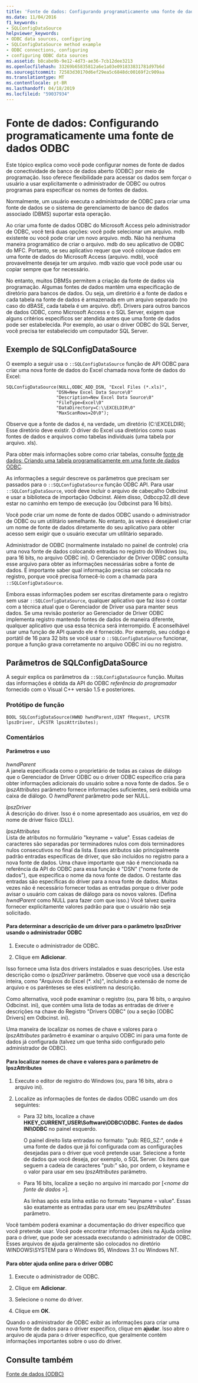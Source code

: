 ```yaml
---
title: 'Fonte de dados: Configurando programaticamente uma fonte de dados ODBC'
ms.date: 11/04/2016
f1_keywords:
- SQLConfigDataSource
helpviewer_keywords:
- ODBC data sources, configuring
- SQLConfigDataSource method example
- ODBC connections, configuring
- configuring ODBC data sources
ms.assetid: b8cabe9b-9e12-4d73-ae36-7cb12dee3213
ms.openlocfilehash: 33269b65835812a6e1a03e091833831781d97b6d
ms.sourcegitcommit: 72583d30170d6ef29ea5c6848dc00169f2c909aa
ms.translationtype: MT
ms.contentlocale: pt-BR
ms.lasthandoff: 04/18/2019
ms.locfileid: "59037934"
---
```

# <a name="data-source-programmatically-configuring-an-odbc-data-source"></a>Fonte de dados: Configurando programaticamente uma fonte de dados ODBC

Este tópico explica como você pode configurar nomes de fonte de dados de conectividade de banco de dados aberto (ODBC) por meio de programação. Isso oferece flexibilidade para acessar os dados sem forçar o usuário a usar explicitamente o administrador de ODBC ou outros programas para especificar os nomes de fontes de dados.

Normalmente, um usuário executa o administrador de ODBC para criar uma fonte de dados se o sistema de gerenciamento de banco de dados associado (DBMS) suportar esta operação.

Ao criar uma fonte de dados ODBC do Microsoft Access pelo administrador de ODBC, você terá duas opções: você pode selecionar um arquivo. mdb existente ou você pode criar um novo arquivo. mdb. Não há nenhuma maneira programático de criar o arquivo. mdb do seu aplicativo de ODBC do MFC. Portanto, se seu aplicativo requer que você coloque dados em uma fonte de dados do Microsoft Access (arquivo. mdb), você provavelmente deseja ter um arquivo. mdb vazio que você pode usar ou copiar sempre que for necessário.

No entanto, muitos DBMSs permitem a criação da fonte de dados via programação. Algumas fontes de dados mantêm uma especificação de diretório para bancos de dados. Ou seja, um diretório é a fonte de dados e cada tabela na fonte de dados é armazenada em um arquivo separado (no caso do dBASE, cada tabela é um arquivo. dbf). Drivers para outros bancos de dados ODBC, como Microsoft Access e o SQL Server, exigem que alguns critérios específicos ser atendida antes que uma fonte de dados pode ser estabelecida. Por exemplo, ao usar o driver ODBC do SQL Server, você precisa ter estabelecido um computador SQL Server.

##  <a name="_core_sqlconfigdatasource_example"></a> Exemplo de SQLConfigDataSource

O exemplo a seguir usa o `::SQLConfigDataSource` função de API ODBC para criar uma nova fonte de dados do Excel chamada nova fonte de dados do Excel:

```
SQLConfigDataSource(NULL,ODBC_ADD_DSN, "Excel Files (*.xls)",
                   "DSN=New Excel Data Source\0"
                   "Description=New Excel Data Source\0"
                   "FileType=Excel\0"
                   "DataDirectory=C:\\EXCELDIR\0"
                   "MaxScanRows=20\0");
```

Observe que a fonte de dados é, na verdade, um diretório (C:\EXCELDIR); Esse diretório deve existir. O driver do Excel usa diretórios como suas fontes de dados e arquivos como tabelas individuais (uma tabela por arquivo. xls).

Para obter mais informações sobre como criar tabelas, consulte [fonte de dados: Criando uma tabela programaticamente em uma fonte de dados ODBC](../../data/odbc/data-source-programmatically-creating-a-table-in-an-odbc-data-source.md).

As informações a seguir descreve os parâmetros que precisam ser passados para o `::SQLConfigDataSource` função ODBC API. Para usar `::SQLConfigDataSource`, você deve incluir o arquivo de cabeçalho Odbcinst e usar a biblioteca de importação Odbcinst. Além disso, Odbccp32.dll deve estar no caminho em tempo de execução (ou Odbcinst para 16 bits).

Você pode criar um nome de fonte de dados ODBC usando o administrador de ODBC ou um utilitário semelhante. No entanto, às vezes é desejável criar um nome de fonte de dados diretamente do seu aplicativo para obter acesso sem exigir que o usuário executar um utilitário separado.

Administrador de ODBC (normalmente instalado no painel de controle) cria uma nova fonte de dados colocando entradas no registro do Windows (ou, para 16 bits, no arquivo ODBC ini). O Gerenciador de Driver ODBC consulta esse arquivo para obter as informações necessárias sobre a fonte de dados. É importante saber qual informação precisa ser colocada no registro, porque você precisa fornecê-lo com a chamada para `::SQLConfigDataSource`.

Embora essas informações podem ser escritas diretamente para o registro sem usar `::SQLConfigDataSource`, qualquer aplicativo que faz isso é contar com a técnica atual que o Gerenciador de Driver usa para manter seus dados. Se uma revisão posterior ao Gerenciador de Driver ODBC implementa registro mantendo fontes de dados de maneira diferente, qualquer aplicativo que usa essa técnica será interrompido. É aconselhável usar uma função de API quando ele é fornecido. Por exemplo, seu código é portátil de 16 para 32 bits se você usar o `::SQLConfigDataSource` funcionar, porque a função grava corretamente no arquivo ODBC ini ou no registro.

##  <a name="_core_sqlconfigdatasource_parameters"></a> Parâmetros de SQLConfigDataSource

A seguir explica os parâmetros da `::SQLConfigDataSource` função. Muitas das informações é obtida da API do ODBC *referência do programador* fornecido com o Visual C++ versão 1.5 e posteriores.

###  <a name="_core_function_prototype"></a> Protótipo de função

```
BOOL SQLConfigDataSource(HWND hwndParent,UINT fRequest, LPCSTR lpszDriver, LPCSTR lpszAttributes);
```

### <a name="remarks"></a>Comentários

####  <a name="_core_parameters_and_usage"></a> Parâmetros e uso

*hwndParent*<br/>
A janela especificada como o proprietário de todas as caixas de diálogo que o Gerenciador de Driver ODBC ou o driver ODBC específico cria para obter informações adicionais do usuário sobre a nova fonte de dados. Se o *lpszAttributes* parâmetro fornece informações suficientes, será exibida uma caixa de diálogo. O *hwndParent* parâmetro pode ser NULL.

*lpszDriver*<br/>
A descrição do driver. Isso é o nome apresentado aos usuários, em vez do nome de driver físico (DLL).

*lpszAttributes*<br/>
Lista de atributos no formulário "keyname = value". Essas cadeias de caracteres são separadas por terminadores nulos com dois terminadores nulos consecutivos no final da lista. Esses atributos são principalmente padrão entradas específicas de driver, que são incluídos no registro para a nova fonte de dados. Uma chave importante que não é mencionada na referência da API do ODBC para essa função é "DSN" ("nome fonte de dados"), que especifica o nome da nova fonte de dados. O restante das entradas são específicas do driver para a nova fonte de dados. Muitas vezes não é necessário fornecer todas as entradas porque o driver pode avisar o usuário com caixas de diálogo para os novos valores. (Defina *hwndParent* como NULL para fazer com que isso.) Você talvez queira fornecer explicitamente valores padrão para que o usuário não seja solicitado.

#### <a name="to-determine-the-description-of-a-driver-for-the-lpszdriver-parameter-using-odbc-administrator"></a>Para determinar a descrição de um driver para o parâmetro lpszDriver usando o administrador ODBC

1. Execute o administrador de ODBC.

1. Clique em **Adicionar**.

Isso fornece uma lista dos drivers instalados e suas descrições. Use esta descrição como o *lpszDriver* parâmetro. Observe que você usa a descrição inteira, como "Arquivos do Excel (*. xls)", incluindo a extensão de nome de arquivo e os parênteses se eles existirem na descrição.

Como alternativa, você pode examinar o registro (ou, para 16 bits, o arquivo Odbcinst. ini), que contém uma lista de todas as entradas de driver e descrições na chave do Registro "Drivers ODBC" (ou a seção [ODBC Drivers] em Odbcinst. ini).

Uma maneira de localizar os nomes de chave e valores para o *lpszAttributes* parâmetro é examinar o arquivo ODBC ini para uma fonte de dados já configurada (talvez um que tenha sido configurado pelo administrador de ODBC).

#### <a name="to-find-keynames-and-values-for-the-lpszattributes-parameter"></a>Para localizar nomes de chave e valores para o parâmetro de lpszAttributes

1. Execute o editor de registro do Windows (ou, para 16 bits, abra o arquivo ini).

1. Localize as informações de fontes de dados ODBC usando um dos seguintes:

   - Para 32 bits, localize a chave **HKEY_CURRENT_USER\Software\ODBC\ODBC. Fontes de dados INI\ODBC** no painel esquerdo.

      O painel direito lista entradas no formato: "pub: REG_SZ:*<data source name>*", onde *<data source name>* é uma fonte de dados que já foi configurada com as configurações desejadas para o driver que você pretende usar. Selecione a fonte de dados que você deseja, por exemplo, o SQL Server. Os itens que seguem a cadeia de caracteres "pub:" são, por ordem, o keyname e o valor para usar em seu *lpszAttributes* parâmetro.

   - Para 16 bits, localize a seção no arquivo ini marcado por [*\<nome da fonte de dados >*].

      As linhas após esta linha estão no formato "keyname = value". Essas são exatamente as entradas para usar em seu *lpszAttributes* parâmetro.

Você também poderá examinar a documentação do driver específico que você pretende usar. Você pode encontrar informações úteis na Ajuda online para o driver, que pode ser acessada executando o administrador de ODBC. Esses arquivos de ajuda geralmente são colocados no diretório WINDOWS\SYSTEM para o Windows 95, Windows 3.1 ou Windows NT.

#### <a name="to-obtain-online-help-for-your-odbc-driver"></a>Para obter ajuda online para o driver ODBC

1. Execute o administrador de ODBC.

1. Clique em **Adicionar**.

1. Selecione o nome do driver.

1. Clique em **OK**.

Quando o administrador de ODBC exibir as informações para criar uma nova fonte de dados para o driver específico, clique em **ajudar**. Isso abre o arquivo de ajuda para o driver específico, que geralmente contém informações importantes sobre o uso do driver.

## <a name="see-also"></a>Consulte também

[Fonte de dados (ODBC)](../../data/odbc/data-source-odbc.md)
